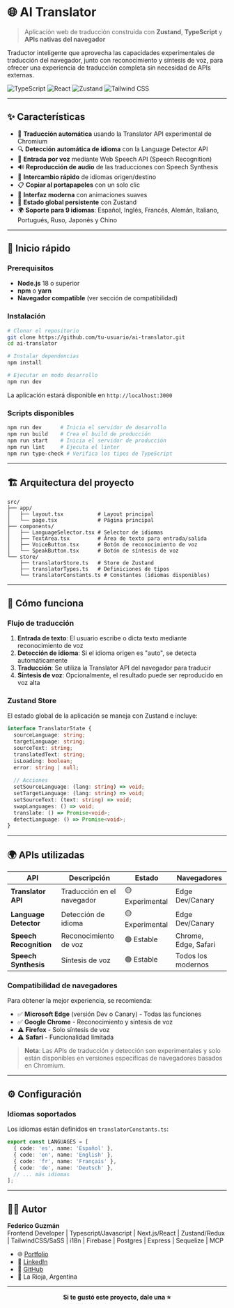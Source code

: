 # 🌐 AI Translator

> Aplicación web de traducción construida con **Zustand**, **TypeScript** y **APIs nativas del navegador**

Traductor inteligente que aprovecha las capacidades experimentales de traducción del navegador, junto con reconocimiento y síntesis de voz, para ofrecer una experiencia de traducción completa sin necesidad de APIs externas.

![TypeScript](https://img.shields.io/badge/TypeScript-007ACC?style=flat&logo=typescript&logoColor=white)
![React](https://img.shields.io/badge/React-20232A?style=flat&logo=react&logoColor=61DAFB)
![Zustand](https://img.shields.io/badge/Zustand-433E38?style=flat&logo=react&logoColor=white)
![Tailwind CSS](https://img.shields.io/badge/Tailwind_CSS-38B2AC?style=flat&logo=tailwind-css&logoColor=white)

---

## ✨ Características

- 🤖 **Traducción automática** usando la Translator API experimental de Chromium
- 🔍 **Detección automática de idioma** con la Language Detector API
- 🎤 **Entrada por voz** mediante Web Speech API (Speech Recognition)
- 🔊 **Reproducción de audio** de las traducciones con Speech Synthesis
- 🔄 **Intercambio rápido** de idiomas origen/destino
- 📋 **Copiar al portapapeles** con un solo clic
- 🎨 **Interfaz moderna** con animaciones suaves
- 💾 **Estado global persistente** con Zustand
- 🌍 **Soporte para 9 idiomas**: Español, Inglés, Francés, Alemán, Italiano, Portugués, Ruso, Japonés y Chino

---

## 🚀 Inicio rápido

### Prerequisitos

- **Node.js** 18 o superior
- **npm** o **yarn**
- **Navegador compatible** (ver sección de compatibilidad)

### Instalación
```bash
# Clonar el repositorio
git clone https://github.com/tu-usuario/ai-translator.git
cd ai-translator

# Instalar dependencias
npm install

# Ejecutar en modo desarrollo
npm run dev
```

La aplicación estará disponible en `http://localhost:3000`

### Scripts disponibles
```bash
npm run dev      # Inicia el servidor de desarrollo
npm run build    # Crea el build de producción
npm run start    # Inicia el servidor de producción
npm run lint     # Ejecuta el linter
npm run type-check # Verifica los tipos de TypeScript
```

---

## 🏗️ Arquitectura del proyecto
```
src/
├── app/
│   ├── layout.tsx           # Layout principal
│   └── page.tsx             # Página principal
├── components/
│   ├── LanguageSelector.tsx # Selector de idiomas
│   ├── TextArea.tsx         # Área de texto para entrada/salida
│   ├── VoiceButton.tsx      # Botón de reconocimiento de voz
│   └── SpeakButton.tsx      # Botón de síntesis de voz
└── store/
    ├── translatorStore.ts   # Store de Zustand
    ├── translatorTypes.ts   # Definiciones de tipos
    └── translatorConstants.ts # Constantes (idiomas disponibles)

```

---

## 🧠 Cómo funciona

### Flujo de traducción

1. **Entrada de texto**: El usuario escribe o dicta texto mediante reconocimiento de voz
2. **Detección de idioma**: Si el idioma origen es "auto", se detecta automáticamente
3. **Traducción**: Se utiliza la Translator API del navegador para traducir
4. **Síntesis de voz**: Opcionalmente, el resultado puede ser reproducido en voz alta

### Zustand Store

El estado global de la aplicación se maneja con Zustand e incluye:
```typescript
interface TranslatorState {
  sourceLanguage: string;
  targetLanguage: string;
  sourceText: string;
  translatedText: string;
  isLoading: boolean;
  error: string | null;
  
  // Acciones
  setSourceLanguage: (lang: string) => void;
  setTargetLanguage: (lang: string) => void;
  setSourceText: (text: string) => void;
  swapLanguages: () => void;
  translate: () => Promise<void>;
  detectLanguage: () => Promise<void>;
}
```

---

## 🌍 APIs utilizadas

| API | Descripción | Estado | Navegadores |
|-----|-------------|--------|-------------|
| **Translator API** | Traducción en el navegador | 🟡 Experimental | Edge Dev/Canary |
| **Language Detector** | Detección de idioma | 🟡 Experimental | Edge Dev/Canary |
| **Speech Recognition** | Reconocimiento de voz | 🟢 Estable | Chrome, Edge, Safari |
| **Speech Synthesis** | Síntesis de voz | 🟢 Estable | Todos los modernos |

### Compatibilidad de navegadores

Para obtener la mejor experiencia, se recomienda:

- ✅ **Microsoft Edge** (versión Dev o Canary) - Todas las funciones
- ✅ **Google Chrome** - Reconocimiento y síntesis de voz
- ⚠️ **Firefox** - Solo síntesis de voz
- ⚠️ **Safari** - Funcionalidad limitada

> **Nota**: Las APIs de traducción y detección son experimentales y solo están disponibles en versiones específicas de navegadores basados en Chromium.

---

## ⚙️ Configuración

### Idiomas soportados

Los idiomas están definidos en `translatorConstants.ts`:
```typescript
export const LANGUAGES = [
  { code: 'es', name: 'Español' },
  { code: 'en', name: 'English' },
  { code: 'fr', name: 'Français' },
  { code: 'de', name: 'Deutsch' },
  // ... más idiomas
];
```

---

## 👨‍💻 Autor

**Federico Guzmán**  
Frontend Developer | Typescript/Javascript | Next.js/React | Zustand/Redux | TailwindCSS/SaSS | i18n | Firebase | Postgres | Express | Sequelize | MCP

- 🌐 [Portfolio](https://fedecodelab.vercel.app/)
- 💼 [LinkedIn](https://www.linkedin.com/in/federico-guzman/)
- 🐙 [GitHub](https://github.com/FedeCodeLab)
- 📍 La Rioja, Argentina

---

<div align="center">

**Si te gustó este proyecto, dale una ⭐️**

</div>
